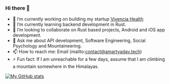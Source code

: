 ### Hi there 👋

- 🔭 I’m currently working on building my startup [Vivencia Health](https://github.com/Vivencia-Health)
- 🌱 I’m currently learning backend development in Rust. 
- 👯 I’m looking to collaborate on Rust based projects, Android and iOS app development.
- 💬 Ask me about API development, Software Engineering, Social Psychology and Mountaineering.
- 📫 How to reach me: Email (mailto:contact@amartyadav.tech)
- ⚡ Fun fact: If I am unreachable for a few days, assume that I am climbing a mountain somewhere in the Himalayas.

[![My GitHub stats](https://github-readme-stats.vercel.app/api?username=amartyadav)](https://github.com/anuraghazra/github-readme-stats)
